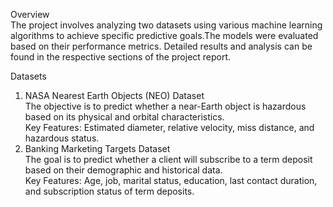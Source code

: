 Overview <br/>
The project involves analyzing two datasets using various machine learning algorithms to achieve specific predictive goals.The models were evaluated based on their performance metrics. Detailed results and analysis can be found in the respective sections of the project report.

Datasets<br/>
1. NASA Nearest Earth Objects (NEO) Dataset<br/>
The objective is to predict whether a near-Earth object is hazardous based on its physical and orbital characteristics.<br/>
Key Features: Estimated diameter, relative velocity, miss distance, and hazardous status.<br/>
2. Banking Marketing Targets Dataset<br/>
The goal is to predict whether a client will subscribe to a term deposit based on their demographic and historical data.<br/>
Key Features: Age, job, marital status, education, last contact duration, and subscription status of term deposits.<br/>

